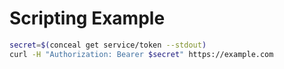 # Scripting Example

```bash
secret=$(conceal get service/token --stdout)
curl -H "Authorization: Bearer $secret" https://example.com
```
